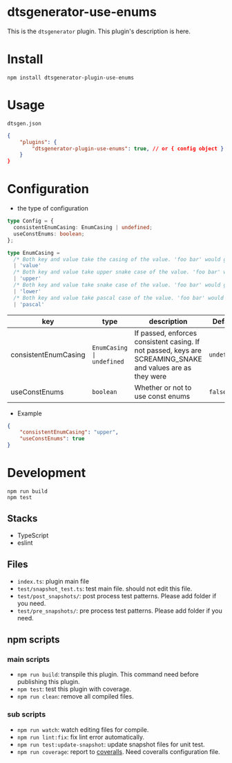 # dtsgenerator-use-enums

This is the `dtsgenerator` plugin.
This plugin's description is here.

# Install

```
npm install dtsgenerator-plugin-use-enums
```

# Usage

`dtsgen.json`
```json
{
    "plugins": {
        "dtsgenerator-plugin-use-enums": true, // or { config object }
    }
}
```

# Configuration

<!-- If this plugin uses the config object this section is useful for plugin user. -->

- the type of configuration
```ts
type Config = {
  consistentEnumCasing: EnumCasing | undefined;
  useConstEnums: boolean;
};

type EnumCasing =
  /* Both key and value take the casing of the value. 'foo bar' would generate `['foo bar'] = 'foo bar'`  */
  | 'value'
  /* Both key and value take upper snake case of the value. 'foo bar' would generate `FOO_BAR = 'FOO_BAR'` */
  | 'upper'
  /* Both key and value take snake case of the value. 'foo bar' would generate `foo_bar = 'foo_bar'` */
  | 'lower'
  /* Both key and value take pascal case of the value. 'foo bar' would generate `FooBar = 'FooBar'` */
  | 'pascal'
```

| key                  | type                      | description                                                                                                | Default     |
| -------------------- | ------------------------- | ---------------------------------------------------------------------------------------------------------- | ----------- |
| consistentEnumCasing | `EnumCasing \| undefined` | If passed, enforces consistent casing. If not passed, keys are SCREAMING_SNAKE and values are as they were | `undefined` |
| useConstEnums        | `boolean`                 | Whether or not to use const enums                                                                          | `false`     |


- Example
```json
{
    "consistentEnumCasing": "upper",
    "useConstEnums": true
}
```


# Development

```
npm run build
npm test
```

## Stacks

- TypeScript
- eslint

## Files

- `index.ts`: plugin main file
- `test/snapshot_test.ts`: test main file. should not edit this file.
- `test/post_snapshots/`: post process test patterns. Please add folder if you need.
- `test/pre_snapshots/`: pre process test patterns. Please add folder if you need.

## npm scripts

### main scripts

- `npm run build`: transpile this plugin. This command need before publishing this plugin.
- `npm test`: test this plugin with coverage.
- `npm run clean`: remove all compiled files.

### sub scripts
- `npm run watch`: watch editing files for compile.
- `npm run lint:fix`: fix lint error automatically.
- `npm run test:update-snapshot`: update snapshot files for unit test.
- `npm run coverage`: report to [coveralls](https://coveralls.io/). Need coveralls configuration file.
